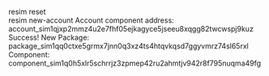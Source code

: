 resim reset   
resim new-account
Account component address: account_sim1qjxp2mmz4u2e7fhf05ejkagyce5jseeu8xqgg82twcwspj9kuz
Success! New Package: package_sim1qq0ctxe5grmx7jnn0q3xz4ts4htqvkqsd7ggyvmrz74sl65rxl
Component: component_sim1q0h5xlr5schrrjz3zpmep42ru2ahmtjv942r8f795nuqma49fg